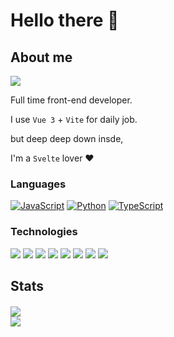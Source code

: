 # Hello there 👋

## About me
[![](https://img.shields.io/badge/-Telegram-FFF?&logo=Telegram)](https://t.me/mactanxin)

Full time front-end developer.   

I use `Vue 3` + `Vite` for daily job.  

but deep deep down insde,

I'm a `Svelte` lover ❤️

### Languages

[![JavaScript](https://img.shields.io/badge/-JavaScript-000?&logo=JavaScript)](https://tanx.in?ref=github)
[![Python](https://img.shields.io/badge/-Python-000?&logo=Python)](https://tanx.in?ref=github)
[![TypeScript](https://img.shields.io/badge/-TypeScript-000?&logo=typescript)](https://tanx.in?ref=github)

### Technologies
[![](https://img.shields.io/badge/-Vue-000?&logo=Vue.js)](https://tanx.in?ref=github)
[![](https://img.shields.io/badge/-Svelte-000?&logo=Svelte)](https://tanx.in?ref=github)
[![](https://img.shields.io/badge/-Tailwindcss-000?&logo=Tailwindcss)](https://tanx.in?ref=github)
[![](https://img.shields.io/badge/-Vite-000?&logo=Vite)](https://tanx.in?ref=github)
[![](https://img.shields.io/badge/-Vuetify-000?&logo=Vuetify&logoColor=AEDDFF)](https://tanx.in?ref=github)
[![](https://img.shields.io/badge/-Node.js-000?&logo=node.js)](https://tanx.in?ref=github)
[![](https://img.shields.io/badge/-Nuxt.js-000?&logo=Nuxt.js)](https://tanx.in?ref=github)
[![](https://img.shields.io/badge/-Django-000?&logo=Django&logoColor=092E20)](https://tanx.in?ref=github)


## Stats
<picture>
    <source media="(prefers-color-scheme: dark)" srcset="https://github-readme-stats.vercel.app/api?username=mactanxin&count_private=true&theme=tokyonight" /><img align="center" src="https://github-readme-stats-mactanxin.vercel.app/api?username=mactanxin&count_private=true" />
</picture>
<picture>
<br />
<source style="padding-top: 4px" media="(prefers-color-scheme: dark)" srcset="https://github-readme-stats.vercel.app/api/top-langs/?username=mactanxin&layout=compact&theme=tokyonight" /><img align="center" src="https://github-readme-stats-mactanxin.vercel.app/api/top-langs/?username=mactanxin&layout=compact" />
</picture>


